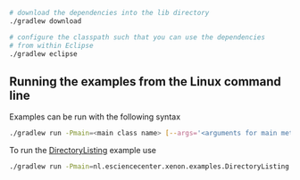 ```bash
# download the dependencies into the lib directory
./gradlew download

# configure the classpath such that you can use the dependencies 
# from within Eclipse
./gradlew eclipse

```

## Running the examples from the Linux command line

Examples can be run with the following syntax
```bash
./gradlew run -Pmain=<main class name> [--args='<arguments for main method>']
```

To run the [DirectoryListing](src/main/java/nl/esciencecenter/xenon/examples/DirectoryListing.java) example use
```bash
./gradlew run -Pmain=nl.esciencecenter.xenon.examples.DirectoryListing
```
